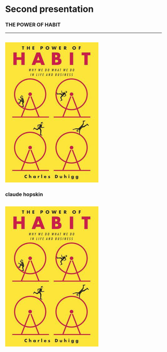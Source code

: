 # Second presentation
### THE POWER OF HABIT
---

![Flux Explained](https://raw.githubusercontent.com/amrullohrifq/Presentation-1/master/12609433.jpg)
---
### claude hopskin
![Flux Explained](https://raw.githubusercontent.com/amrullohrifq/Presentation-1/master/12609433.jpg)
---
